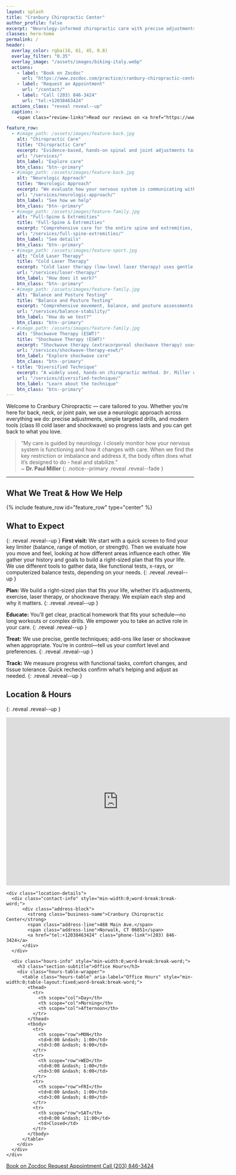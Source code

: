 ```yaml
---
layout: splash
title: "Cranbury Chiropractic Center"
author_profile: false
excerpt: "Neurology‑informed chiropractic care with precise adjustments, practical drills, and modern tools (laser, shockwave). We tailor plans to your goals so you can move better, recover faster, and stay active." 
classes: hero-home
permalink: /
header:
  overlay_color: rgba(16, 61, 45, 0.8)
  overlay_filter: "0.35"
  overlay_image: "/assets/images/biking-italy.webp"
  actions:
    - label: "Book on Zocdoc"
      url: "https://www.zocdoc.com/practice/cranbury-chiropractic-center-43835"
    - label: "Request an Appointment"
      url: "/contact/"
    - label: "Call (203) 846-3424"
      url: "tel:+12038463424"
  actions_class: "reveal reveal--up"
  caption: >-
    <span class="review-links">Read our reviews on <a href="https://www.google.com/search?q=Cranbury+Chiropractic+Center,+258+Main+St,+Norwalk,+CT+06851,+USA&ludocid=2814058968207648493#lrd=0x89e81db3ff08e843:0x270d8bb8d904e6ed,1" target="_blank" rel="noopener"><strong>Google</strong></a> or <a href="https://www.zocdoc.com/doctor/paul-l-miller-dc-136069" target="_blank" rel="noopener"><strong>Zocdoc</strong></a>.</span>

feature_row:
  - #image_path: /assets/images/feature-back.jpg
    alt: "Chiropractic Care"
    title: "Chiropractic Care"
    excerpt: "Evidence-based, hands-on spinal and joint adjustments tailored to your needs. Our approach relieves pain, restores mobility, and supports your nervous system for long-term function and comfort. All care is delivered with a focus on safety, accessibility, and patient education."
    url: "/services/"
    btn_label: "Explore care"
    btn_class: "btn--primary"
  - #image_path: /assets/images/feature-back.jpg
    alt: "Neurologic Approach"
    title: "Neurologic Approach"
    excerpt: "We evaluate how your nervous system is communicating with your muscles and joints. By watching how you move, testing balance and reflexes, and tracking your response to care, we find the key restriction or imbalance. When the nervous system gets clearer signals, the body often does what it’s built to do — heal and stabilize."
    url: "/services/neurologic-approach/"
    btn_label: "See how we help"
    btn_class: "btn--primary"
  - #image_path: /assets/images/feature-family.jpg
    alt: "Full-Spine & Extremities"
    title: "Full-Spine & Extremities"
    excerpt: "Comprehensive care for the entire spine and extremities, including precise adjustments and targeted therapies. We address pain, improve function, and enhance overall well-being."
    url: "/services/full-spine-extremities/"
    btn_label: "See details"
    btn_class: "btn--primary"
  - #image_path: /assets/images/feature-sport.jpg
    alt: "Cold Laser Therapy"
    title: "Cold Laser Therapy"
    excerpt: "Cold laser therapy (low-level laser therapy) uses gentle, non-heating light energy to reduce inflammation, promote tissue healing, and relieve pain—without medication or invasive procedures. This safe, comfortable treatment is suitable for a wide range of musculoskeletal and nerve-related conditions."
    url: "/services/laser-therapy/"
    btn_label: "How does it work?"
    btn_class: "btn--primary"
  - #image_path: /assets/images/feature-family.jpg
    alt: "Balance and Posture Testing"
    title: "Balance and Posture Testing"
    excerpt: "Comprehensive movement, balance, and posture assessments identify subtle imbalances and risk factors. We use these insights to create personalized, accessible strategies that improve stability, prevent injury, and enhance your quality of life."
    url: "/services/balance-stability/"
    btn_label: "How do we test?"
    btn_class: "btn--primary"
  - #image_path: /assets/images/feature-family.jpg
    alt: "Shockwave Therapy (ESWT)"
    title: "Shockwave Therapy (ESWT)"
    excerpt: "Shockwave therapy (extracorporeal shockwave therapy) uses acoustic waves to promote healing and reduce pain in stubborn areas. This non-invasive treatment is effective for conditions like plantar fasciitis, tendonitis, and more."
    url: "/services/shockwave-therapy-eswt/"
    btn_label: "Explore shockwave care"
    btn_class: "btn--primary"
  - title: "Diversified Technique"
    excerpt: "A widely used, hands‑on chiropractic method. Dr. Miller uses precise adjustments — not one‑size‑fits‑all — to restore motion in specific joints. Expect gentle positioning and a quick, controlled thrust that often produces immediate relief and freer movement."
    url: "/services/diversified-technique/"
    btn_label: "Learn about the technique"
    btn_class: "btn--primary"
---
```



<div class="page__lead" markdown="1">
Welcome to Cranbury Chiropractic — care tailored to you. Whether you’re here for back, neck, or joint pain, we use a neurologic approach across everything we do: precise adjustments, simple targeted drills, and modern tools (class III cold laser and shockwave) so progress lasts and you can get back to what you love.
</div>


> “My care is guided by neurology. I closely monitor how your nervous system is functioning and how it changes with care. When we find the key restriction or imbalance and address it, the body often does what it’s designed to do - heal and stabilize.”  
> ~ **Dr. Paul Miller**
{: .notice--primary .reveal .reveal--fade }

---


## What We Treat & How We Help
<div class="reveal reveal--up">
  {% include feature_row id="feature_row" type="center" %}
</div>

<style>
.home-tile-grid {
  display: grid;
  grid-template-columns: repeat(auto-fit, minmax(220px, 1fr));
  gap: 1.5rem;
  margin: 2.5rem 0 2rem 0;
}
.home-tile {
  background: #fff;
  border-radius: 8px;
  box-shadow: 0 2px 8px rgba(15,76,92,0.07);
  padding: 1.5rem 1.25rem 1.25rem 1.25rem;
  text-align: center;
  display: flex;
  flex-direction: column;
  align-items: center;
  justify-content: flex-start;
}
.home-tile h3 {
  font-size: 1.15rem;
  margin-bottom: 0.5rem;
  color: #1e293b;
}
.home-tile p {
  font-size: 0.98rem;
  color: #475569;
  margin-bottom: 1.1rem;
}
.home-tile .btn {
  margin-top: auto;
}
</style>




## What to Expect
{: .reveal .reveal--up }
**First visit:** We start with a quick screen to find your key limiter (balance, range of motion, or strength). Then we evaluate how you move and feel, looking at how different areas influence each other. We gather your history and goals to build a right-sized plan that fits your life. We use different tools to gather data, like functional tests, x-rays, or computerized balance tests, depending on your needs.
{: .reveal .reveal--up }

**Plan:** We build a right-sized plan that fits your life, whether it’s adjustments, exercise, laser therapy, or shockwave therapy. We explain each step and why it matters.
{: .reveal .reveal--up }

**Educate:** You’ll get clear, practical homework that fits your schedule—no long workouts or complex drills. We empower you to take an active role in your care.
{: .reveal .reveal--up }

**Treat:** We use precise, gentle techniques; add-ons like laser or shockwave when appropriate. You’re in control—tell us your comfort level and preferences.
{: .reveal .reveal--up }

**Track:** We measure progress with functional tasks, comfort changes, and tissue tolerance. Quick rechecks confirm what’s helping and adjust as needed.
{: .reveal .reveal--up }

## Location & Hours
{: .reveal .reveal--up }
<div class="reveal reveal--up">
  <section class="contact-hours">
    <div class="map">
      <iframe 
          src="https://www.google.com/maps/embed?pb=!1m18!1m12!1m3!1d12017.780646219726!2d-73.43573584758363!3d41.14663669559827!2m3!1f0!2f0!3f0!3m2!1i1024!2i768!4f13.1!3m3!1m2!1s0x89e81d06e09b8725%3A0x6a009dd40432130c!2s488%20Main%20Ave%2C%20Norwalk%2C%20CT%2006851!5e0!3m2!1sen!2sus!4v1755148035773!5m2!1sen!2sus" 
          width="600" 
          height="450"
          style="border:0;" 
          allowfullscreen="" 
          loading="lazy" 
          referrerpolicy="no-referrer-when-downgrade">
      </iframe>
    </div>

    <div class="location-details">
      <div class="contact-info" style="min-width:0;word-break:break-word;">
          <div class="address-block">
            <strong class="business-name">Cranbury Chiropractic Center</strong>
            <span class="address-line">488 Main Ave.</span>
            <span class="address-line">Norwalk, CT 06851</span>
            <a href="tel:+12038463424" class="phone-link">(203) 846-3424</a>
          </div>
      </div>

      <div class="hours-info" style="min-width:0;word-break:break-word;">
        <h3 class="section-subtitle">Office Hours</h3>
        <div class="hours-table-wrapper">
          <table class="hours-table" aria-label="Office Hours" style="min-width:0;table-layout:fixed;word-break:break-word;">
            <thead>
              <tr>
                <th scope="col">Day</th>
                <th scope="col">Morning</th>
                <th scope="col">Afternoon</th>
              </tr>
            </thead>
            <tbody>
              <tr>
                <th scope="row">MON</th>
                <td>8:00 &ndash; 1:00</td>
                <td>3:00 &ndash; 6:00</td>
              </tr>
              <tr>
                <th scope="row">WED</th>
                <td>8:00 &ndash; 1:00</td>
                <td>3:00 &ndash; 6:00</td>
              </tr>
              <tr>
                <th scope="row">FRI</th>
                <td>8:00 &ndash; 1:00</td>
                <td>3:00 &ndash; 6:00</td>
              </tr>
              <tr>
                <th scope="row">SAT</th>
                <td>8:00 &ndash; 11:00</td>
                <td>Closed</td>
              </tr>
            </tbody>
          </table>
        </div>
      </div>
    </div>
  </section>
</div>

<div class="contact-actions reveal reveal--up">
  <a href="https://www.zocdoc.com/practice/cranbury-chiropractic-center-43835" class="btn">
    <span class="btn-label">Book on Zocdoc</span>
  </a>
  <a href="/contact/" class="btn">
    <span class="btn-label">Request Appointment</span>
  </a>
  <a href="tel:+12038463424" class="btn">
    <span class="btn-label">Call (203) 846-3424</span>
  </a>
</div>